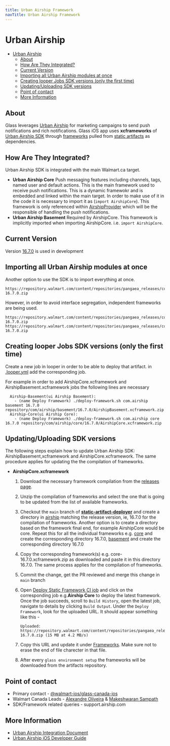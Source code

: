 ```yaml
---
title: Urban Airship Framework
navTitle: Urban Airship Framework
---
```


# Urban Airship

- [Urban Airship](#urban-airship)
  - [About](#about)
  - [How Are They Integrated?](#how-are-they-integrated)
  - [Current Version](#current-version)
  - [Importing all Urban Airship modules at once](#importing-all-urban-airship-modules-at-once)
  - [Creating looper Jobs SDK versions (only the first time)](#creating-looper-jobs-sdk-versions-only-the-first-time)
  - [Updating/Uploading SDK versions](#updatinguploading-sdk-versions)
  - [Point of contact](#point-of-contact)
  - [More Information](#more-information)

## About

Glass leverages [Urban Airship](https://docs.airship.com/platform/ios/getting-started/) for marketing campaigns to send push notifications and rich notifications. Glass iOS app uses **xcframeworks** of [Urban Airship SDK](https://github.com/urbanairship/ios-library/releases) through [frameworks](https://gecgithub01.walmart.com/walmart-ios/glass-app/blob/development/Frameworks) pulled from [static artifacts](https://gecgithub01.walmart.com/walmartlabs-wmusiphone/static-artifact-deployer/tree/main/repository/com/airship) as dependencies.

## How Are They Integrated?

Urban Airship SDK is integrated with the main Walmart.ca target.

- **Urban Airship Core**
  Push messaging features including channels, tags, named user and default actions. This is the main framework used to receive push notifications. This is a dynamic framewokr and is embedded and linked within the main target. In order to make use of it in the code it is necessary to import it as (`import AirshipCore`). This framework is only referenced within [AirshipProvider](https://gecgithub01.walmart.com/walmart-ios/glass-app/blob/development/Providers/Notifications/AirshipProvider/AirshipProvider/Sources/Provider/AirshipProvider.swift) which will be the responsible of handling the push notifications.
- **Urban Airship Basement**
  Required by AirshipCore. This framework is implicitly imported when importing AirshipCore. i.e. `import AirshipCore`.

## Current Version

Version [16.7.0](https://github.com/urbanairship/ios-library/releases) is used in development

## Importing all Urban Airship modules at once

Another option to use the SDK is to import everything at once.
```
https://repository.walmart.com/content/repositories/pangaea_releases/com/airship/airship/16.7.0/airship-16.7.0.zip
```
However, in order to avoid interface segregation, independent frameworks are being used.
```
https://repository.walmart.com/content/repositories/pangaea_releases/com/airship/core/16.7.0/core-16.7.0.zip
https://repository.walmart.com/content/repositories/pangaea_releases/com/airship/basement/16.7.0/basement-16.7.0.zip
```

## Creating looper Jobs SDK versions (only the first time)

Create a new job in looper in order to be able to deploy that artifact. in [.looper.yml](https://gecgithub01.walmart.com/walmartlabs-wmusiphone/static-artifact-deployer/blob/main/.looper.yml) add the corresponding job.

For example in order to add AirshipCore.xcframework and AirshipBasement.xcframework jobs the following lines are necessary
```
  Airship-Basement(ui Airship Basement):
    - (name Deploy Framework) ./deploy-framework.sh com.airship basement 16.7.0 repository/com/airship/basement/16.7.0/AirshipBasement.xcframework.zip
  Airship-Core(ui Airship Core):
    - (name Deploy Framework) ./deploy-framework.sh com.airship core 16.7.0 repository/com/airship/core/16.7.0/AirshipCore.xcframework.zip
```

## Updating/Uploading SDK versions

The following steps explain how to update Urban Airship SDK: AirshipBasement,xcframework and AirshipCore.xcframework. The same procedure applies for updating the the compilation of frameworks.

- **AirshipCore.xcframework**
  
  1) Download the necessary framework compilation from the [releases page](https://github.com/urbanairship/ios-library/releases).
  
  2) Unzip the compilation of frameworks and select the one that is going to be updated from the list of available frameworks.
  
  3) Checkout the `main` branch of **[static-artifact-deployer](https://gecgithub01.walmart.com/walmartlabs-wmusiphone/static-artifact-deployer)** and create a directory in [airship](https://gecgithub01.walmart.com/walmartlabs-wmusiphone/static-artifact-deployer/tree/main/repository/com/airship/airship) matching the release version, ie, 16.7.0 for the compilation of frameworks.
  Another option is to create a directory based on the framework final end, for example AirshipCore would be core. Repeat this for all the individual frameworks e.g. [core](https://gecgithub01.walmart.com/walmartlabs-wmusiphone/static-artifact-deployer/tree/main/repository/com/airship/core) and create the corresponding directory 16.7.0, [basement](https://gecgithub01.walmart.com/walmartlabs-wmusiphone/static-artifact-deployer/tree/main/repository/com/airship/core) and create the corresponding directory 16.7.0

  4) Copy the corresponding framework(s) e.g. core-16.7.0.xcframework.zip as downloaded and paste it in this directory 16.7.0. The same process applies for the compilation of frameworks.

  5) Commit the change, get the PR reviewed and merge this change in `main` branch

  6) Open [Deploy Static Framework CI job](https://ci.walmart.com/job/ios-walmart-deploy-static-framework/) and click on the corresponding job e.g.**Airship Core** to deploy the latest framework. Once the job succeeds, scroll to `Build History`, open the latest job, navigate to details by clicking `Build Output`. Under the `Deploy Framework`, look for the uploaded URL. It should appear something like this - 

     ```
     Uploaded: https://repository.walmart.com/content/repositories/pangaea_releases/com/airship/core/16.7.0/core-16.7.0.zip (15 MB at 4.2 MB/s) 
     ```

  7) Copy this URL and update it under [Frameworks](https://gecgithub01.walmart.com/walmart-ios/glass-app/blob/development/Frameworks). Make sure not to erase the end of file charecter in that file.

  8) After every `glass environment setup` the frameworks will be downloaded from the artifacts repository.

## Point of contact

- Primary contact - [@walmart-ios/glass-canada-ios](https://gecgithub01.walmart.com/orgs/walmart-ios/teams/glass-canada-ios/members)
- Walmart Canada Leads - [Alexandre Oliveira](https://walmart.slack.com/archives/D031G8LPUGH) & [Makeshwaran Sampath](https://walmart.slack.com/archives/D02TK712VME)
- SDK/Framework related queries - support.airship.com

## More Information

- [Urban Airship Integration Document](https://docs.airship.com/platform/)
- [Urban Airship iOS Developer Guide](https://docs.airship.com/platform/ios/getting-started/)
